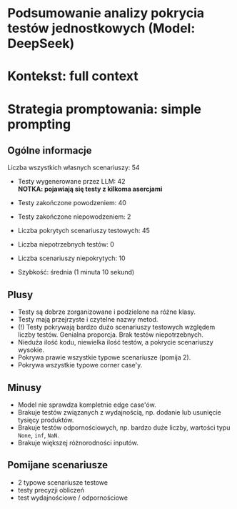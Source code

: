 # Podsumowanie analizy pokrycia testów jednostkowych (Model: DeepSeek)
# Kontekst: full context
# Strategia promptowania: simple prompting

## Ogólne informacje

Liczba wszystkich własnych scenariuszy: 54

- Testy wygenerowane przez LLM: 42
<br/> <strong>NOTKA: pojawiają się testy z kilkoma asercjami</strong>
- Testy zakończone powodzeniem: 40
- Testy zakończone niepowodzeniem: 2


- Liczba pokrytych scenariuszy testowych: 45
- Liczba niepotrzebnych testów: 0
- Liczba scenariuszy niepokrytych: 10
- Szybkość: średnia (1 minuta 10 sekund)

## Plusy

- Testy są dobrze zorganizowane i podzielone na różne klasy.
- Testy mają przejrzyste i czytelne nazwy metod.
- (!) Testy pokrywają bardzo dużo scenariuszy testowych względem liczby testów. Genialna proporcja. Brak testów niepotrzebnych.
- Nieduża ilość kodu, niewielka ilość testów, a pokrycie scenariuszy wysokie.
- Pokrywa prawie wszystkie typowe scenariusze (pomija 2).
- Pokrywa wszystkie typowe corner case'y.

## Minusy

- Model nie sprawdza kompletnie edge case'ów.
- Brakuje testów związanych z wydajnością, np. dodanie lub usunięcie tysięcy produktów.
- Brakuje testów odpornościowych, np. bardzo duże liczby, wartości typu `None`, `inf`, `NaN`.
- Brakuje większej różnorodności inputów.

## Pomijane scenariusze

- 2 typowe scenariusze testowe
- testy precyzji obliczeń
- test wydajnościowe / odpornościowe

